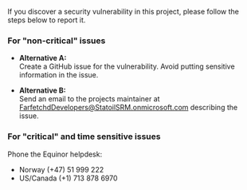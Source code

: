 If you discover a security vulnerability in this project, please follow the steps below to report it.

### For "non-critical" issues

-   **Alternative A:**  
    Create a GitHub issue for the vulnerability. Avoid putting sensitive information in the issue.

-   **Alternative B:**  
    Send an email to the projects maintainer at [FarfetchdDevelopers@StatoilSRM.onmicrosoft.com](mailto:FarfetchdDevelopers@StatoilSRM.onmicrosoft.com) describing the issue.

### For "critical" and time sensitive issues

Phone the Equinor helpdesk:

-   Norway (+47) 51 999 222
-   US/Canada (+1) 713 878 6970
